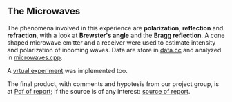 ## The Microwaves

The phenomena involved in this experience are **polarization**, **reflection** and **refraction**, with a look at **Brewster's angle** and the **Bragg reflection**. A cone shaped microwave emitter and a receiver were used to estimate intensity and polarization of incoming waves. Data are store in [data.cc](/Microwaves/data.cc) and analyzed in [microwaves.cpp](/Microwaves/microwaves.cpp).

A [vrtual experiment](/Microwaves/Virtual_experiment) was implemented too.

The final product, with comments and hypotesis from our project group, is at [Pdf of report](/Microwaves/microwaves_report.pdf); if the source is of any interest: [source of report](/Microwaves/microwaves_report.tex).

